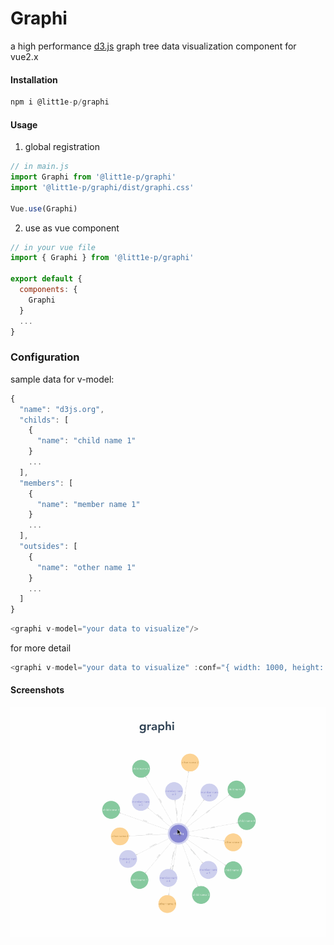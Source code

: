 # Graphi

a high performance [d3.js](https://d3js.org/) graph tree data visualization component for vue2.x

#### Installation

```js
npm i @litt1e-p/graphi
```

#### Usage

1. global registration

```js
// in main.js
import Graphi from '@litt1e-p/graphi'
import '@litt1e-p/graphi/dist/graphi.css'

Vue.use(Graphi)
```

2. use as vue component

```js
// in your vue file
import { Graphi } from '@litt1e-p/graphi'

export default {
  components: {
    Graphi
  }
  ...
}
```

### Configuration

sample data for v-model:

```js
{
  "name": "d3js.org",
  "childs": [
    {
      "name": "child name 1"
    }
    ...
  ],
  "members": [
    {
      "name": "member name 1"
    }
    ...
  ],
  "outsides": [
    {
      "name": "other name 1"
    }
    ...
  ]
}
```

```js
<graphi v-model="your data to visualize"/>
```
for more detail

```js
<graphi v-model="your data to visualize" :conf="{ width: 1000, height: 500, zoomToFit: true, bubbleRadius: 60, arrowOffset: 2, fitScale: 0.6, relations: {'childs': 'sons', ...}}"/>
```


#### Screenshots

![](./screenshots/screenshot.gif)